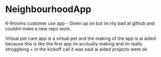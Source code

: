 # NeighbourhoodApp
K-9rooms customer use app - Given up on but im rlly bad at github and couldnt make a new repo work.

Virtual pet care app is a virtual pet and the making of the app is ai aided because this is like the first app im acctually making and im really struggleing + in the kickoff call it was said ai aided projects were ok 

